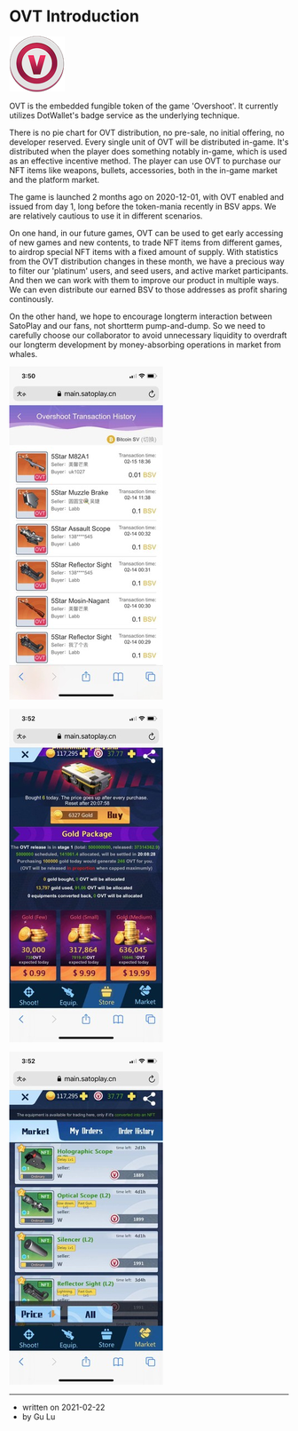 # OVT Introduction

![OVT](ovt.png)

OVT is the embedded fungible token of the game 'Overshoot'. It currently utilizes DotWallet's badge service as the underlying technique. 

There is no pie chart for OVT distribution, no pre-sale, no initial offering, no developer reserved. Every single unit of OVT will be distributed in-game. It's distributed when the player does something notably in-game, which is used as an effective incentive method. The player can use OVT to purchase our NFT items like weapons, bullets, accessories, both in the in-game market and the platform market.

The game is launched 2 months ago on 2020-12-01, with OVT enabled and issued from day 1, long before the token-mania recently in BSV apps. We are relatively cautious to use it in different scenarios. 

On one hand, in our future games, OVT can be used to get early accessing of new games and new contents, to trade NFT items from different games, to airdrop special NFT items with a fixed amount of supply. With statistics from the OVT distribution changes in these month, we have a precious way to filter our 'platinum' users, and seed users, and active market participants. And then we can work with them to improve our product in multiple ways. We can even distribute our earned BSV to those addresses as profit sharing continously.

On the other hand, we hope to encourage longterm interaction between SatoPlay and our fans, not shortterm pump-and-dump. So we need to carefully choose our collaborator to avoid unnecessary liquidity to overdraft our longterm development by money-absorbing operations in market from whales.

![1](1.jpg)

![2](2.jpg)

![3](3.jpg)

----------------------

- written on 2021-02-22 
- by Gu Lu


